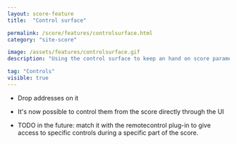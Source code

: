 ```yaml
---
layout: score-feature
title:  "Control surface"

permalink: /score/features/controlsurface.html
category: "site-score"

image: /assets/features/controlsurface.gif
description: "Using the control surface to keep an hand on score parameters"

tag: "Controls"
visible: true
---
```


- Drop addresses on it
- It's now possible to control them from the score directly through the UI

- TODO in the future: match it with the remotecontrol plug-in to give access to specific controls 
during a specific part of the score.